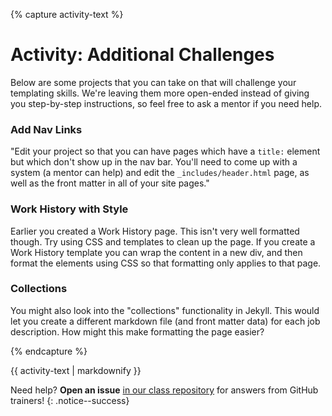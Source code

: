 {% capture activity-text %}
# Activity: Additional Challenges

Below are some projects that you can take on that will challenge your templating skills. We're leaving them more open-ended instead of giving you step-by-step instructions, so feel free to ask a mentor if you need help.

### Add Nav Links

"Edit your project so that you can have pages which have a `title:` element but which don't show up in the nav bar. You'll need to come up with a system (a mentor can help) and edit the `_includes/header.html` page, as well as the front matter in all of your site pages."

### Work History with Style

Earlier you created a Work History page. This isn't very well formatted though. Try using CSS and templates to clean up the page. If you create a Work History template you can wrap the content in a new div, and then format the elements using CSS so that formatting only applies to that page.

### Collections

You might also look into the "collections" functionality in Jekyll. This would let you create a different markdown file (and front matter data) for each job description. How might this make formatting the page easier?




{% endcapture %}

<div class="notice--warning">
  {{ activity-text | markdownify }}
</div>

Need help? **Open an issue** [in our class repository](https://github.com/githubschool{{site.baseurl}}-github-pages/issues/new) for answers from GitHub trainers!
{: .notice--success}
